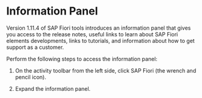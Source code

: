 <!-- loioa9a6c4b4cecf4ecdb9f76bf7abe06c48 -->

# Information Panel

Version 1.11.4 of SAP Fiori tools introduces an information panel that gives you access to the release notes, useful links to learn about SAP Fiori elements developments, links to tutorials, and information about how to get support as a customer.

Perform the following steps to access the information panel:

1.  On the activity toolbar from the left side, click SAP Fiori \(the wrench and pencil icon\).

2.  Expand the information panel.


